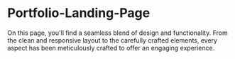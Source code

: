 # Portfolio-Landing-Page
On this page, you'll find a seamless blend of design and functionality. From the clean and responsive layout to the carefully crafted elements, every aspect has been meticulously crafted to offer an engaging experience.
